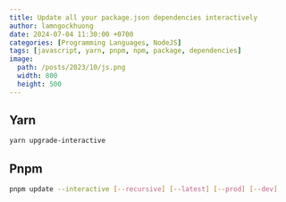 ```yaml
---
title: Update all your package.json dependencies interactively
author: lamngockhuong
date: 2024-07-04 11:30:00 +0700
categories: [Programming Languages, NodeJS]
tags: [javascript, yarn, pnpm, npm, package, dependencies]
image:
  path: /posts/2023/10/js.png
  width: 800
  height: 500
---
```


## Yarn

```bash
yarn upgrade-interactive
```

## Pnpm

```bash
pnpm update --interactive [--recursive] [--latest] [--prod] [--dev]
```
